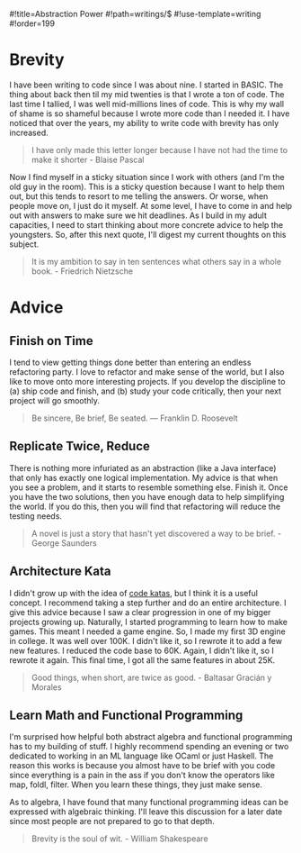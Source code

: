 #!title=Abstraction Power
#!path=writings/$
#!use-template=writing
#!order=199

# Brevity

I have been writing to code since I was about nine. I started in BASIC. The thing about back then til my mid twenties is that I wrote a ton of code. The last time I tallied, I was well mid-millions lines of code. This is why my wall of shame is so shameful because I wrote more code than I needed it. I have noticed that over the years, my ability to write code with brevity has only increased.

> I have only made this letter longer because I have not had the time to make it shorter - Blaise Pascal

Now I find myself in a sticky situation since I work with others (and I'm the old guy in the room). This is a sticky question because I want to help them out, but this tends to resort to me telling the answers. Or worse, when people move on, I just do it myself. At some level, I have to come in and help out with answers to make sure we hit deadlines. As I build in my adult capacities, I need to start thinking about more concrete advice to help the youngsters. So, after this next quote, I'll digest my current thoughts on this subject.

> It is my ambition to say in ten sentences what others say in a whole book. - Friedrich Nietzsche

# Advice

## Finish on Time

I tend to view getting things done better than entering an endless refactoring party. I love to refactor and make sense of the world, but I also like to move onto more interesting projects. If you develop the discipline to (a) ship code and finish, and (b) study your code critically, then your next project will go smoothly.

> Be sincere, Be brief, Be seated. ― Franklin D. Roosevelt

## Replicate Twice, Reduce

There is nothing more infuriated as an abstraction (like a Java interface) that only has exactly one logical implementation. My advice is that when you see a problem, and it starts to resemble something else. Finish it. Once you have the two solutions, then you have enough data to help simplifying the world. If you do this, then you will find that refactoring will reduce the testing needs.

> A novel is just a story that hasn't yet discovered a way to be brief. - George Saunders

## Architecture Kata

I didn't grow up with the idea of [code katas](http://en.wikipedia.org/wiki/Kata_(programming)), but I think it is a useful concept. I recommend taking a step further and do an entire architecture. I give this advice because I saw a clear progression in one of my bigger projects growing up. Naturally, I started programming to learn how to make games. This meant I needed a game engine. So, I made my first 3D engine in college. It was well over 100K. I didn't like it, so I rewrote it to add a few new features. I reduced the code base to 60K. Again, I didn't like it, so I rewrote it again. This final time, I got all the same features in about 25K.

> Good things, when short, are twice as good. - Baltasar Gracián y Morales

## Learn Math and Functional Programming

I'm surprised how helpful both abstract algebra and functional programming has to my building of stuff. I highly recommend spending an evening or two dedicated to working in an ML language like OCaml or just Haskell. The reason this works is because you almost have to be brief with you code since everything is a pain in the ass if you don't know the operators like map, foldl, filter. When you learn these things, they just make sense.

As to algebra, I have found that many functional programming ideas can be expressed with algebraic thinking. I'll leave this discussion for a later date since most people are not prepared to go to that depth.

> Brevity is the soul of wit. - William Shakespeare
